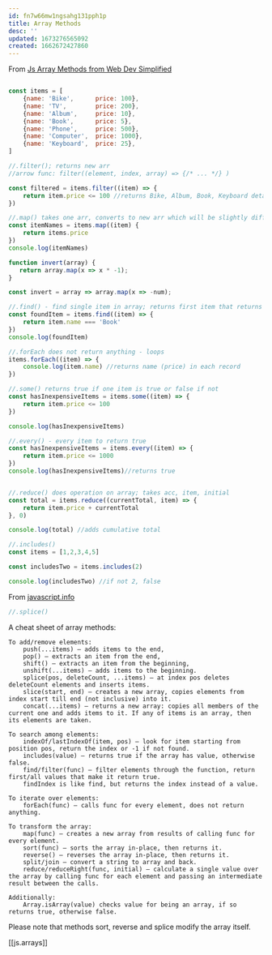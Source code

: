 ```yaml
---
id: fn7w66mw1ngsahg131pph1p
title: Array Methods
desc: ''
updated: 1673276565092
created: 1662672427860
---
```

From [Js Array Methods from Web Dev Simplified](https://youtu.be/R8rmfD9Y5-c)
```javascript

const items = [
    {name: 'Bike',      price: 100},
    {name: 'TV',        price: 200},
    {name: 'Album',     price: 10},
    {name: 'Book',      price: 5},
    {name: 'Phone',     price: 500},
    {name: 'Computer',  price: 1000},
    {name: 'Keyboard',  price: 25},
]

//.filter(); returns new arr
//arrow func: filter((element, index, array) => {/* ... */} )

const filtered = items.filter((item) => {
    return item.price <= 100 //returns Bike, Album, Book, Keyboard detail 
})

//.map() takes one arr, converts to new arr which will be slightly diff
const itemNames = items.map((item) {
    return items.price
})
console.log(itemNames)

function invert(array) {
   return array.map(x => x * -1);
}

const invert = array => array.map(x => -num);

//.find() - find single item in array; returns first item that returns true
const foundItem = items.find((item) => {
    return item.name === 'Book'
})
console.log(foundItem)

//.forEach does not return anything - loops
items.forEach((item) => {
    console.log(item.name) //returns name (price) in each record
})

//.some() returns true if one item is true or false if not
const hasInexpensiveItems = items.some((item) => {
    return item.price <= 100
})

console.log(hasInexpensiveItems)

//.every() - every item to return true
const hasInexpensiveItems = items.every((item) => {
    return item.price <= 1000
})
console.log(hasInexpensiveItems)//returns true


//.reduce() does operation on array; takes acc, item, initial
const total = items.reduce((currentTotal, item) => {
    return item.price + currentTotal
}, 0)

console.log(total) //adds cumulative total

//.includes()
const items = [1,2,3,4,5]

const includesTwo = items.includes(2)

console.log(includesTwo) //if not 2, false

```

From [javascript.info](https://javascript.info/array-methods)
```javascript
//.splice()
```

A cheat sheet of array methods:

    To add/remove elements:
        push(...items) – adds items to the end,
        pop() – extracts an item from the end,
        shift() – extracts an item from the beginning,
        unshift(...items) – adds items to the beginning.
        splice(pos, deleteCount, ...items) – at index pos deletes deleteCount elements and inserts items.
        slice(start, end) – creates a new array, copies elements from index start till end (not inclusive) into it.
        concat(...items) – returns a new array: copies all members of the current one and adds items to it. If any of items is an array, then its elements are taken.

    To search among elements:
        indexOf/lastIndexOf(item, pos) – look for item starting from position pos, return the index or -1 if not found.
        includes(value) – returns true if the array has value, otherwise false.
        find/filter(func) – filter elements through the function, return first/all values that make it return true.
        findIndex is like find, but returns the index instead of a value.

    To iterate over elements:
        forEach(func) – calls func for every element, does not return anything.

    To transform the array:
        map(func) – creates a new array from results of calling func for every element.
        sort(func) – sorts the array in-place, then returns it.
        reverse() – reverses the array in-place, then returns it.
        split/join – convert a string to array and back.
        reduce/reduceRight(func, initial) – calculate a single value over the array by calling func for each element and passing an intermediate result between the calls.

    Additionally:
        Array.isArray(value) checks value for being an array, if so returns true, otherwise false.

Please note that methods sort, reverse and splice modify the array itself.

[[js.arrays]]